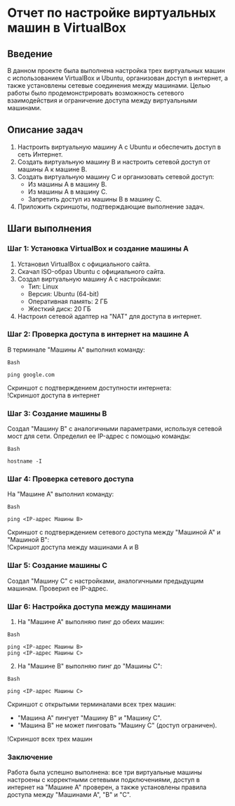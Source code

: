 # Отчет по настройке виртуальных машин в VirtualBox

## Введение

В данном проекте была выполнена настройка трех виртуальных машин с использованием VirtualBox и Ubuntu, организован доступ в интернет, а также установлены сетевые соединения между машинами. Целью работы было продемонстрировать возможность сетевого взаимодействия и ограничение доступа между виртуальными машинами.

## Описание задач

1. Настроить виртуальную машину A с Ubuntu и обеспечить доступ в сеть Интернет.
2. Создать виртуальную машину B и настроить сетевой доступ от машины A к машине B.
3. Создать виртуальную машину C и организовать сетевой доступ:
   - Из машины A в машину B.
   - Из машины A в машину C.
   - Запретить доступ из машины B в машину C.
4. Приложить скриншоты, подтверждающие выполнение задач.

## Шаги выполнения

### Шаг 1: Установка VirtualBox и создание машины A

1. Установил VirtualBox с официального сайта.
2. Скачал ISO-образ Ubuntu с официального сайта.
3. Создал виртуальную машину A с настройками:
   - Тип: Linux
   - Версия: Ubuntu (64-bit)
   - Оперативная память: 2 ГБ
   - Жесткий диск: 20 ГБ
4. Настроил сетевой адаптер на "NAT" для доступа в интернет.

### Шаг 2: Проверка доступа в интернет на машине A

В терминале "Машины A" выполнил команду:
```
Bash

ping google.com
```
Скриншот с подтверждением доступности интернета:  
!Скриншот доступа в интернет

### Шаг 3: Создание машины B

Создал "Машину B" с аналогичными параметрами, используя сетевой мост для сети. Определил ее IP-адрес с помощью команды:
```
Bash

hostname -I
```
### Шаг 4: Проверка сетевого доступа

На "Машине A" выполнил команду:
```
Bash

ping <IP-адрес Машины B>
```
Скриншот с подтверждением сетевого доступа между "Машиной A" и "Машиной B":  
!Скриншот доступа между машинами A и B

### Шаг 5: Создание машины C

Создал "Машину C" с настройками, аналогичными предыдущим машинам. Проверил ее IP-адрес.

### Шаг 6: Настройка доступа между машинами

1. На "Машине A" выполняю пинг до обеих машин:
```
Bash

ping <IP-адрес Машины B>
ping <IP-адрес Машины C>
```
2. На "Машине B" выполняю пинг до "Машины C":
```
Bash

ping <IP-адрес Машины C>
```
Скриншот с открытыми терминалами всех трех машин:

- "Машина A" пингует "Машину B" и "Машину C".
- "Машина B" не может пинговать "Машину C" (доступ ограничен).

!Скриншот всех трех машин

### Заключение

Работа была успешно выполнена: все три виртуальные машины настроены с корректными сетевыми подключениями, доступ в интернет на "Машине A" проверен, а также установлены правила доступа между "Машинами A", "B" и "C".
